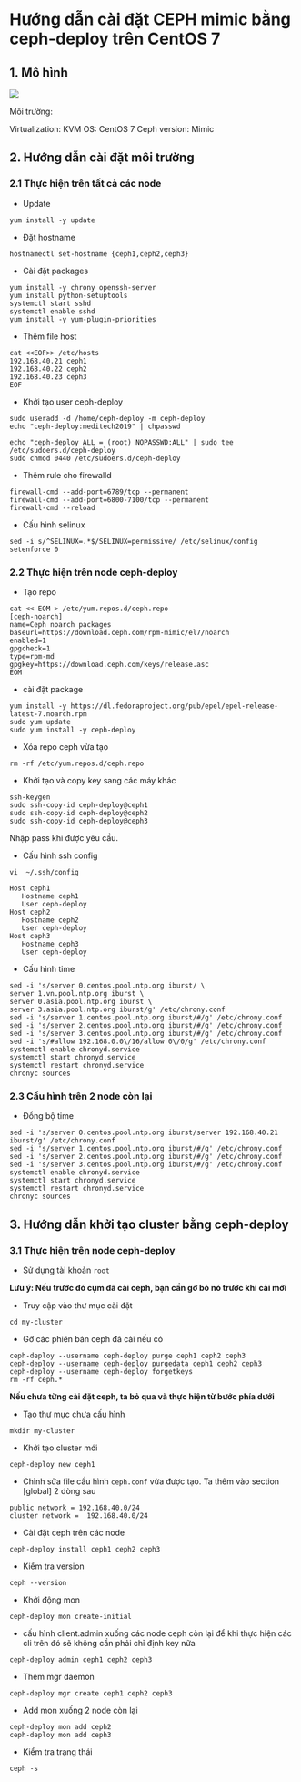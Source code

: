 # Hướng dẫn cài đặt CEPH mimic bằng ceph-deploy trên CentOS 7

## 1. Mô hình

<img src="https://i.imgur.com/MPP1G4l.png">

Môi trường:

Virtualization: KVM
OS: CentOS 7
Ceph version: Mimic

## 2. Hướng dẫn cài đặt môi trường

### 2.1 Thực hiện trên tất cả các node

- Update

`yum install -y update`

- Đặt hostname

`hostnamectl set-hostname {ceph1,ceph2,ceph3}`

- Cài đặt packages

```
yum install -y chrony openssh-server
yum install python-setuptools
systemctl start sshd
systemctl enable sshd
yum install -y yum-plugin-priorities
```

- Thêm file host

```
cat <<EOF>> /etc/hosts
192.168.40.21 ceph1
192.168.40.22 ceph2
192.168.40.23 ceph3
EOF
```

- Khởi tạo user ceph-deploy

```
sudo useradd -d /home/ceph-deploy -m ceph-deploy
echo "ceph-deploy:meditech2019" | chpasswd

echo "ceph-deploy ALL = (root) NOPASSWD:ALL" | sudo tee /etc/sudoers.d/ceph-deploy
sudo chmod 0440 /etc/sudoers.d/ceph-deploy
```

- Thêm rule cho firewalld

```
firewall-cmd --add-port=6789/tcp --permanent
firewall-cmd --add-port=6800-7100/tcp --permanent
firewall-cmd --reload  
```

- Cấu hình selinux

```
sed -i s/^SELINUX=.*$/SELINUX=permissive/ /etc/selinux/config
setenforce 0
```

### 2.2 Thực hiện trên node ceph-deploy

- Tạo repo

```
cat << EOM > /etc/yum.repos.d/ceph.repo
[ceph-noarch]
name=Ceph noarch packages
baseurl=https://download.ceph.com/rpm-mimic/el7/noarch
enabled=1
gpgcheck=1
type=rpm-md
gpgkey=https://download.ceph.com/keys/release.asc
EOM
```

- cài đặt package

```
yum install -y https://dl.fedoraproject.org/pub/epel/epel-release-latest-7.noarch.rpm
sudo yum update
sudo yum install -y ceph-deploy
```
- Xóa repo ceph vừa tạo

`rm -rf /etc/yum.repos.d/ceph.repo`

- Khởi tạo và copy key sang các máy khác

```
ssh-keygen
sudo ssh-copy-id ceph-deploy@ceph1
sudo ssh-copy-id ceph-deploy@ceph2
sudo ssh-copy-id ceph-deploy@ceph3
```

Nhập pass khi được yêu cầu.

- Cấu hình ssh config

```
vi  ~/.ssh/config

Host ceph1
   Hostname ceph1
   User ceph-deploy
Host ceph2
   Hostname ceph2
   User ceph-deploy
Host ceph3
   Hostname ceph3
   User ceph-deploy
```

- Cấu hình time

```
sed -i 's/server 0.centos.pool.ntp.org iburst/ \
server 1.vn.pool.ntp.org iburst \
server 0.asia.pool.ntp.org iburst \
server 3.asia.pool.ntp.org iburst/g' /etc/chrony.conf
sed -i 's/server 1.centos.pool.ntp.org iburst/#/g' /etc/chrony.conf
sed -i 's/server 2.centos.pool.ntp.org iburst/#/g' /etc/chrony.conf
sed -i 's/server 3.centos.pool.ntp.org iburst/#/g' /etc/chrony.conf
sed -i 's/#allow 192.168.0.0\/16/allow 0\/0/g' /etc/chrony.conf
systemctl enable chronyd.service
systemctl start chronyd.service
systemctl restart chronyd.service
chronyc sources
```

### 2.3 Cấu hình trên 2 node còn lại

- Đồng bộ time

```
sed -i 's/server 0.centos.pool.ntp.org iburst/server 192.168.40.21 iburst/g' /etc/chrony.conf
sed -i 's/server 1.centos.pool.ntp.org iburst/#/g' /etc/chrony.conf
sed -i 's/server 2.centos.pool.ntp.org iburst/#/g' /etc/chrony.conf
sed -i 's/server 3.centos.pool.ntp.org iburst/#/g' /etc/chrony.conf
systemctl enable chronyd.service
systemctl start chronyd.service
systemctl restart chronyd.service
chronyc sources
```

## 3. Hướng dẫn khởi tạo cluster bằng ceph-deploy

### 3.1 Thực hiện trên node ceph-deploy

- Sử dụng tài khoản `root`

**Lưu ý: Nếu trước đó cụm đã cài ceph, bạn cần gỡ bỏ nó trước khi cài mới**

- Truy cập vào thư mục cài đặt

`cd my-cluster`

- Gỡ các phiên bản ceph đã cài nếu có

```
ceph-deploy --username ceph-deploy purge ceph1 ceph2 ceph3
ceph-deploy --username ceph-deploy purgedata ceph1 ceph2 ceph3  
ceph-deploy --username ceph-deploy forgetkeys
rm -rf ceph.*
```

**Nếu chưa từng cài đặt ceph, ta bỏ qua và thực hiện từ bước phía dưới**

- Tạo thư mục chưa cấu hình

`mkdir my-cluster`

- Khởi tạo cluster mới

`ceph-deploy new ceph1`

- Chỉnh sửa file cấu hình `ceph.conf` vừa được tạo. Ta thêm vào section [global] 2 dòng sau

```
public network = 192.168.40.0/24
cluster network =  192.168.40.0/24
```

- Cài đặt ceph trên các node

`ceph-deploy install ceph1 ceph2 ceph3`

- Kiểm tra version

`ceph --version`

- Khởi động mon

`ceph-deploy mon create-initial`

- cấu hình client.admin xuống các node ceph còn lại để khi thực hiện các cli trên đó sẽ không cần phải chỉ định key nữa

`ceph-deploy admin ceph1 ceph2 ceph3`

- Thêm mgr daemon

`ceph-deploy mgr create ceph1 ceph2 ceph3`

- Add mon xuống 2 node còn lại

```
ceph-deploy mon add ceph2
ceph-deploy mon add ceph3
```

- Kiểm tra trạng thái

`ceph -s`
